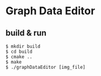 # Graph Data Editor

## build & run

```
$ mkdir build
$ cd build
$ cmake ..
$ make
$ ./graphDataEditor [img_file]
```
